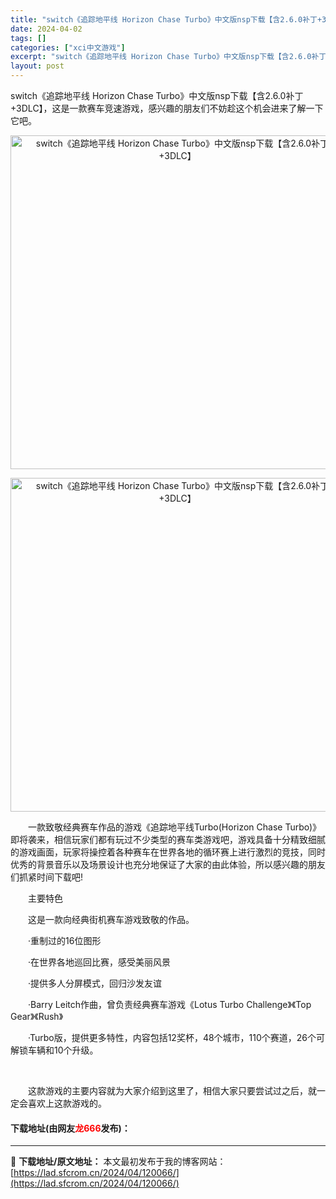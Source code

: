 ```yaml
---
title: "switch《追踪地平线 Horizon Chase Turbo》中文版nsp下载【含2.6.0补丁+3DLC】"
date: 2024-04-02
tags: []
categories: ["xci中文游戏"]
excerpt: "switch《追踪地平线 Horizon Chase Turbo》中文版nsp下载【含2.6.0补丁+3DLC】，这是一款赛车竞速游戏，感兴趣的朋友们不妨趁这个机会进来了解一下它吧。 　　一款致敬经典赛车作品的游戏《追踪地平线Turbo(Horizon Chase Turbo)》即将袭来，相信玩家们&hellip;"
layout: post
---
```


 <p>switch《追踪地平线 Horizon Chase Turbo》中文版nsp下载【含2.6.0补丁+3DLC】，这是一款赛车竞速游戏，感兴趣的朋友们不妨趁这个机会进来了解一下它吧。</p> <p align="center"><img align="" border="0" src="https://lad.sfcrom.cn/wp-content/uploads/2024/04/20240401_660b43f1d2f92.webp" width="534" alt="switch《追踪地平线 Horizon Chase Turbo》中文版nsp下载【含2.6.0补丁+3DLC】" /></p> <p align="center"><img align="" border="0" src="https://lad.sfcrom.cn/wp-content/uploads/2024/04/20240401_660b43f32d911.webp" width="534" alt="switch《追踪地平线 Horizon Chase Turbo》中文版nsp下载【含2.6.0补丁+3DLC】" /></p> <p>　　一款致敬经典赛车作品的游戏《追踪地平线Turbo(Horizon Chase Turbo)》即将袭来，相信玩家们都有玩过不少类型的赛车类游戏吧，游戏具备十分精致细腻的游戏画面，玩家将操控着各种赛车在世界各地的循环赛上进行激烈的竞技，同时优秀的背景音乐以及场景设计也充分地保证了大家的由此体验，所以感兴趣的朋友们抓紧时间下载吧!</p> <p>　　主要特色</p> <p>　　这是一款向经典街机赛车游戏致敬的作品。</p> <p>　　&middot;重制过的16位图形</p> <p>　　&middot;在世界各地巡回比赛，感受美丽风景</p> <p>　　&middot;提供多人分屏模式，回归沙发友谊</p> <p>　　&middot;Barry Leitch作曲，曾负责经典赛车游戏《Lotus Turbo Challenge》《Top Gear》《Rush》</p> <p>　　&middot;Turbo版，提供更多特性，内容包括12奖杯，48个城市，110个赛道，26个可解锁车辆和10个升级。</p> <p>&nbsp;</p> <p>　　这款游戏的主要内容就为大家介绍到这里了，相信大家只要尝试过之后，就一定会喜欢上这款游戏的。</p> <p><h4>下载地址(由网友<font color="red">龙666</font>发布)：</h4></p> 

---
📖 **下载地址/原文地址：** 本文最初发布于我的博客网站：[https://lad.sfcrom.cn/2024/04/120066/](https://lad.sfcrom.cn/2024/04/120066/)
